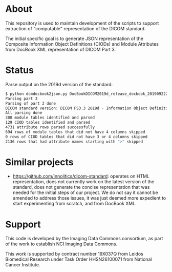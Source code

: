 # About

This repository is used to maintain development of the scripts to support extraction of
"computable" representation of the DICOM standard.

The initial specific goal is to generate JSON representation of the Composite Information 
Object Definitions (CIODs) and Module Attributes from DocBook XML representation of DICOM Part 3.

# Status

Parse output on the 2019d version of the standard:
```bash
$ python dcmdocbook2json.py DocBookDICOM2019d_release_docbook_20190922212826/source/docboo DICOM_2019d_JSON_output
Parsing part 3
Parsing of part 3 done
DICOM standard version: DICOM PS3.3 2019d - Information Object Definitions
All parsing done
308 module tables identified and parsed
129 CIOD tables identified and parsed
4731 attribute rows parsed successfully
694 rows of module tables that did not have 4 columns skipped
0 rows of CIOD tables that did not have 3 or 4 columns skipped
2136 rows that had attribute names starting with ">" skipped
```

# Similar projects

* https://github.com/innolitics/dicom-standard: operates on HTML representation, does not currently 
work on the latest version of the standard, does not generate the concise representation that was needed
for the initial steps of our project. We do not say it cannot be amended to address those issues, it was
just deemed more expedient to start experimenting from scratch, and from DocBook XML.

# Support

This code is developed by the Imaging Data Commons consortium, as part of the work to establish NCI
Imaging Data Commons.  

This work is supported by contract number 19X037Q from Leidos Biomedical Research under Task Order HHSN26100071
from National Cancer Institute.
